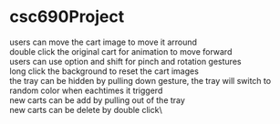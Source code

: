 # csc690Project

users can move the cart image to move it arround\
double click the original cart for animation to move forward\
users can use option and shift for pinch and rotation gestures\
long click the background to reset the cart images\
the tray can be hidden by pulling down gesture, the tray will switch to random color when eachtimes it triggerd\
new carts can be add by pulling out of the tray\
new carts can be delete by double click\

